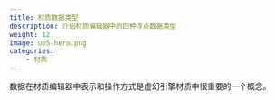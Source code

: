 ```yaml
---
title: 材质数据类型
description: 介绍材质编辑器中的四种浮点数据类型
weight: 12
image: ue5-hero.png
categories:
    - 材质
---
```

数据在材质编辑器中表示和操作方式是虚幻引擎材质中很重要的一个概念。